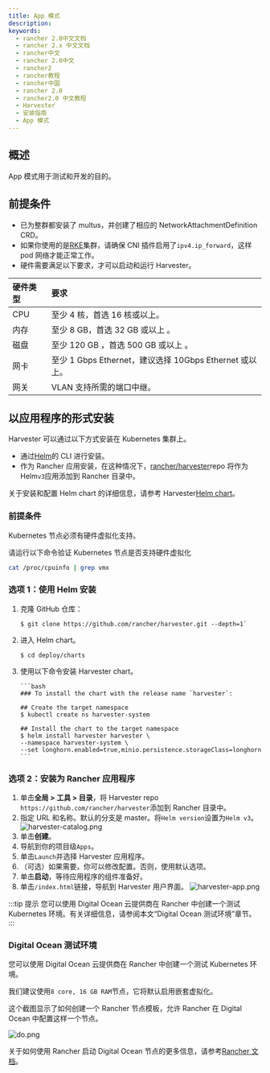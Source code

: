 ```yaml
---
title: App 模式
description:
keywords:
  - rancher 2.0中文文档
  - rancher 2.x 中文文档
  - rancher中文
  - rancher 2.0中文
  - rancher2
  - rancher教程
  - rancher中国
  - rancher 2.0
  - rancher2.0 中文教程
  - Harvester
  - 安装指南
  - App 模式
---
```


## 概述

App 模式用于测试和开发的目的。

## 前提条件

- 已为整群都安装了 multus，并创建了相应的 NetworkAttachmentDefinition CRD。
- 如果你使用的是[RKE](/docs/rke/_index)集群，请确保 CNI 插件启用了`ipv4.ip_forward`，这样 pod 网络才能正常工作。
- 硬件需要满足以下要求，才可以启动和运行 Harvester。

| 硬件类型 | 要求                                                    |
| :------- | :------------------------------------------------------ |
| CPU      | 至少 4 核，首选 16 核或以上。                           |
| 内存     | 至少 8 GB，首选 32 GB 或以上 。                         |
| 磁盘     | 至少 120 GB ，首选 500 GB 或以上 。                     |
| 网卡     | 至少 1 Gbps Ethernet，建议选择 10Gbps Ethernet 或以上。 |
| 网关     | VLAN 支持所需的端口中继。                               |

## 以应用程序的形式安装

Harvester 可以通过以下方式安装在 Kubernetes 集群上。

- 通过[Helm](https://helm.sh/)的 CLI 进行安装。
- 作为 Rancher 应用安装，在这种情况下，[rancher/harvester](https://github.com/rancher/harvester)repo 将作为 Helm`v3`应用添加到 Rancher 目录中。

关于安装和配置 Helm chart 的详细信息，请参考 Harvester[Helm chart](https://github.com/rancher/harvester/tree/master/deploy/charts/harvester)。

### 前提条件

Kubernetes 节点必须有硬件虚拟化支持。

请运行以下命令验证 Kubernetes 节点是否支持硬件虚拟化

```bash
cat /proc/cpuinfo | grep vmx
```

### 选项 1：使用 Helm 安装

1.  克隆 GitHub 仓库：

    ```
    $ git clone https://github.com/rancher/harvester.git --depth=1`
    ```

1.  进入 Helm chart。

    ```
    $ cd deploy/charts
    ```

1.  使用以下命令安装 Harvester chart。

        ```bash
        ### To install the chart with the release name `harvester`:

        ## Create the target namespace
        $ kubectl create ns harvester-system

        ## Install the chart to the target namespace
        $ helm install harvester harvester \
        --namespace harvester-system \
        --set longhorn.enabled=true,minio.persistence.storageClass=longhorn
        ```

### 选项 2：安装为 Rancher 应用程序

1. 单击**全局 > 工具 > 目录**，将 Harvester repo `https://github.com/rancher/harvester`添加到 Rancher 目录中。
1. 指定 URL 和名称。默认的分支是 master。将`Helm version`设置为`Helm v3`。
   ![harvester-catalog.png](/img/harvester/harvester-catalog.png)
1. 单击**创建**。
1. 导航到你的项目级`Apps`。
1. 单击`Launch`并选择 Harvester 应用程序。
1. （可选）如果需要，你可以修改配置。否则，使用默认选项。
1. 单击**启动**，等待应用程序的组件准备好。
1. 单击`/index.html`链接，导航到 Harvester 用户界面。
   ![harvester-app.png](/img/harvester/harvester-app.png)

:::tip 提示
您可以使用 Digital Ocean 云提供商在 Rancher 中创建一个测试 Kubernetes 环境。有关详细信息，请参阅本文“Digital Ocean 测试环境”章节。
:::

### Digital Ocean 测试环境

您可以使用 Digital Ocean 云提供商在 Rancher 中创建一个测试 Kubernetes 环境。

我们建议使用`8 core, 16 GB RAM`节点，它将默认启用嵌套虚拟化。

这个截图显示了如何创建一个 Rancher 节点模板，允许 Rancher 在 Digital Ocean 中配置这样一个节点。

![do.png](/img/harvester/do.png)

关于如何使用 Rancher 启动 Digital Ocean 节点的更多信息，请参考[Rancher 文档](/docs/rancher2/cluster-provisioning/rke-clusters/node-pools/digital-ocean/_index)。
